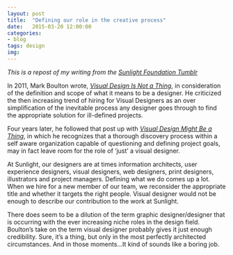 ```yaml
---
layout: post
title:  "Defining our role in the creative process"
date:   2015-03-20 12:00:00
categories:
- blog
tags: design
img: 
---
```

<aside><em>This is a repost of my writing from the <a target="_blank" href="http://sunfoundation.tumblr.com/">Sunlight Foundation Tumblr</em></a></aside>
<p>In 2011, Mark Boulton wrote, <a href="http://www.markboulton.co.uk/journal/visual-design-is-not-a-thing"><i>Visual Design Is Not a Thing</i></a>, in consideration of the definition and scope of what it means to be a designer. He criticized the then increasing trend of hiring for Visual Designers as an over simplification of the inevitable process any designer goes through to find the appropriate solution for ill-defined projects.<br></p>

<p>Four years later, he followed that post up with <a href="http://markboulton.co.uk/journal/visual-design-might-be-a-thing"><i>Visual Design Might Be a Thing</i></a>, in which he recognizes that a thorough discovery process within a self aware organization capable of questioning and defining project goals, may in fact leave room for the role of ‘just’ a visual designer.</p>

<p>At Sunlight, our designers are at times information architects, user experience designers, visual designers, web designers, print designers, illustrators and project managers. Defining what we do comes up a lot. When we hire for a new member of our team, we reconsider the appropriate title and whether it targets the right people. Visual designer would not be enough to describe our contribution to the work at Sunlight.</p><p>There does seem to be a dilution of the term graphic designer/designer that is occurring with the ever increasing niche roles in the design field. Boulton’s take on the term visual designer probably gives it just enough credibility. Sure, it’s a thing, but only in the most perfectly architected circumstances. And in those moments…It kind of sounds like a boring job.</p>

